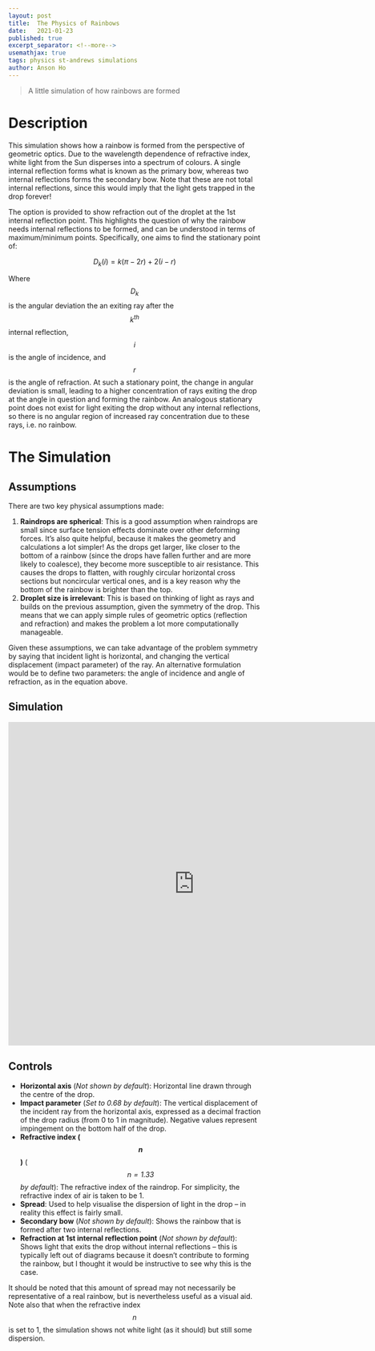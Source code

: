 ```yaml
---
layout: post
title:  The Physics of Rainbows
date:   2021-01-23
published: true
excerpt_separator: <!--more-->
usemathjax: true
tags: physics st-andrews simulations
author: Anson Ho
---
```


> A little simulation of how rainbows are formed

<!--more-->

# Description
This simulation shows how a rainbow is formed from the perspective of geometric optics. Due to the wavelength dependence of refractive index, white light from the Sun disperses into a spectrum of colours. A single internal reflection forms what is known as the primary bow, whereas two internal reflections forms the secondary bow. Note that these are not total internal reflections, since this would imply that the light gets trapped in the drop forever!

The option is provided to show refraction out of the droplet at the 1st internal reflection point. This highlights the question of why the rainbow needs internal reflections to be formed, and can be understood in terms of maximum/minimum points. Specifically, one aims to find the stationary point of:

$$ D_k(i) = k(\pi - 2r) + 2(i - r) $$

Where $$D_k$$ is the angular deviation the an exiting ray after the $$k^{th}$$ internal reflection, $$i$$ is the angle of incidence, and $$r$$ is the angle of refraction. At such a stationary point, the change in angular deviation is small, leading to a higher concentration of rays exiting the drop at the angle in question and forming the rainbow. An analogous stationary point does not exist for light exiting the drop without any internal reflections, so there is no angular region of increased ray concentration due to these rays, i.e. no rainbow.

# The Simulation
## Assumptions
There are two key physical assumptions made:
1. **Raindrops are spherical**: This is a good assumption when raindrops are small since surface tension effects dominate over other deforming forces. It’s also quite helpful, because it makes the geometry and calculations a lot simpler! As the drops get larger, like closer to the bottom of a rainbow (since the drops have fallen further and are more likely to coalesce), they become more susceptible to air resistance. This causes the drops to flatten, with roughly circular horizontal cross sections but noncircular vertical ones, and is a key reason why the bottom of the rainbow is brighter than the top.
2. **Droplet size is irrelevant**: This is based on thinking of light as rays and builds on the previous assumption, given the symmetry of the drop. This means that we can apply simple rules of geometric optics (reflection and refraction) and makes the problem a lot more computationally manageable.

Given these assumptions, we can take advantage of the problem symmetry by saying that incident light is horizontal, and changing the vertical displacement (impact parameter) of the ray. An alternative formulation would be to define two parameters: the angle of incidence and angle of refraction, as in the equation above.

## Simulation
<iframe scrolling="no" title="Rainbows and Rays" src="https://www.geogebra.org/material/iframe/id/ywzfbqvp/width/742/height/646/border/888888/sfsb/true/smb/false/stb/false/stbh/false/ai/false/asb/false/sri/true/rc/false/ld/false/sdz/false/ctl/false" width="742px" height="646px" style="border:0px;"> </iframe>

## Controls
- **Horizontal axis** (*Not shown by default*): Horizontal line drawn through the centre of the drop.
- **Impact parameter** (*Set to 0.68 by default*): The vertical displacement of the incident ray from the horizontal axis, expressed as a decimal fraction of the drop radius (from 0 to 1 in magnitude). Negative values represent impingement on the bottom half of the drop.
- **Refractive index ($$n$$)** (*$$n = 1.33$$ by default*): The refractive index of the raindrop. For simplicity, the refractive index of air is taken to be 1.
- **Spread**: Used to help visualise the dispersion of light in the drop – in reality this effect is fairly small.
- **Secondary bow** (*Not shown by default*): Shows the rainbow that is formed after two internal reflections.
- **Refraction at 1st internal reflection point** (*Not shown by default*): Shows light that exits the drop without internal reflections – this is typically left out of diagrams because it doesn’t contribute to forming the rainbow, but I thought it would be instructive to see why this is the case.

It should be noted that this amount of spread may not necessarily be representative of a real rainbow, but is nevertheless useful as a visual aid. Note also that when the refractive index $$n$$ is set to 1, the simulation shows not white light (as it should) but still some dispersion.